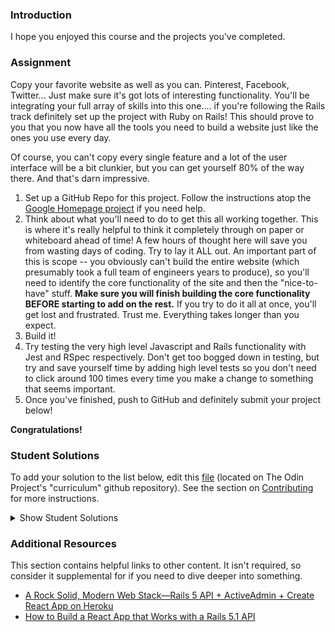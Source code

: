 ### Introduction
I hope you enjoyed this course and the projects you've completed.

### Assignment

<div class="lesson-content__panel" markdown="1">
Copy your favorite website as well as you can.  Pinterest, Facebook, Twitter... Just make sure it's got lots of interesting functionality.  You'll be integrating your full array of skills into this one.... if you're following the Rails track definitely set up the project with Ruby on Rails!  This should prove to you that you now have all the tools you need to build a website just like the ones you use every day.  

Of course, you can't copy every single feature and a lot of the user interface will be a bit clunkier, but you can get yourself 80% of the way there.  And that's darn impressive.

1. Set up a GitHub Repo for this project.  Follow the instructions atop the [Google Homepage project](/courses/web-development-101/lessons/html-css) if you need help.
1. Think about what you'll need to do to get this all working together.  This is where it's really helpful to think it completely through on paper or whiteboard ahead of time!  A few hours of thought here will save you from wasting days of coding.  Try to lay it ALL out.  An important part of this is scope -- you obviously can't build the entire website (which presumably took a full team of engineers years to produce), so you'll need to identify the core functionality of the site and then the "nice-to-have" stuff.  **Make sure you will finish building the core functionality BEFORE starting to add on the rest.** If you try to do it all at once, you'll get lost and frustrated.  Trust me.  Everything takes longer than you expect.
2. Build it!
2. Try testing the very high level Javascript and Rails functionality with Jest and RSpec respectively.  Don't get too bogged down in testing, but try and save yourself time by adding high level tests so you don't need to click around 100 times every time you make a change to something that seems important.
3. Once you've finished, push to GitHub and definitely submit your project below!
</div>

**Congratulations!**

### Student Solutions
To add your solution to the list below, edit this [file](https://github.com/TheOdinProject/curriculum/blob/master/javascript/finishing-up/project_final_js.md) (located on The Odin Project's "curriculum" github repository). See the section on [Contributing](http://github.com/TheOdinProject/curriculum/blob/master/contributing.md) for more instructions.

<details markdown="block">
  <summary> Show Student Solutions </summary>

* Add your solution below this line!
* [pklepa's Solution - Discord Clone w/ Firebase Backend](https://github.com/pklepa/discord-clone) - [View in Browser](https://pklepa.github.io/discord-clone/)
* [Juan Oxmar's Solution - Tweeter (Twitter Clone)](https://github.com/juanoxmar/tweeter) - [View in Browser](https://juanoxmar.github.io/tweeter/)
* [Rizwan's Solution - Pinterest Clone(Firebase Backend)](https://github.com/xRizwan/pinterest-clone) - [View in Browser](https://xrizwan.github.io/pinterest-clone/)
* [Sher's Solution - Breddit (Reddit Clone)](https://github.com/sher-s7/reddit-clone) - [View in Browser](https://reddit-clone-a7ea1.web.app/)
* [Julio's Solution - Letterboxd clone](https://github.com/julio22b/movie-app-frontend) - [View in Browser](https://letterboxd-film.herokuapp.com/)
* [Jdonahue135's Solution (NodeJS/Express Backend)](https://github.com/jdonahue135/odin-twitter) - [View in Browser](https://afternoon-fjord-78280.herokuapp.com/home)
* [jcbbb's Solution - Twitter Dooom](https://github.com/jcbbb/project-twitter) - [View in Browser](https://juraev.design)
* nmac's Solution: [Frontend](https://github.com/nmacawile/rails-chat), [Backend](https://github.com/nmacawile/rails-chat-api) - [View in Browser](https://nmacawile.github.io/rails-chat)
* [Gregthepeg's Solution](https://github.com/gregthepeg4/instagram) - [View in Browser](https://insteadgram1.herokuapp.com/users/sign_in)
* [Brock McElroy's Solution](https://github.com/brxck/castaway) - [View in Browser](http://castaway.brockmcelroy.com)
* [Jack Wong's Solution](https://github.com/iamjackslayer/odin-chat) - [View in Browser](https://odin-chat.herokuapp.com)
* [Axel's Solution](https://github.com/afuh/pinstagram) - [View in Browser](https://pinstagram-app.herokuapp.com/)
* [Donald's Solution](https://github.com/donaldali/odinbook "Odinbook on GitHub") - [View in Browser](https://dna-odinbook.herokuapp.com/ "Odinbook on Heroku")
* [David Chapman's Solution](https://github.com/davidchappy/lesson-scheduler) - [View in Browser](http://lesson-scheduler.herokuapp.com/)
* [Areeba's Solution](https://github.com/ribaishtiaq/Chablie) - [View in Browser](https://chablie.herokuapp.com)
* [barrysweeney's Solution](https://github.com/barrysweeney/topify) - [View in Browser](https://clever-lamport-50d143.netlify.app/)
* [Kokozord's Solution - Reddit Clone](https://github.com/Kokozord/the-oddit-project) - [View in Browser](https://the-oddit-project.herokuapp.com/)
</details>

### Additional Resources
This section contains helpful links to other content. It isn't required, so consider it supplemental for if you need to dive deeper into something.

* [A Rock Solid, Modern Web Stack—Rails 5 API + ActiveAdmin + Create React App on Heroku](https://blog.heroku.com/a-rock-solid-modern-web-stack)
* [How to Build a React App that Works with a Rails 5.1 API](https://www.sitepoint.com/react-rails-5-1/)
